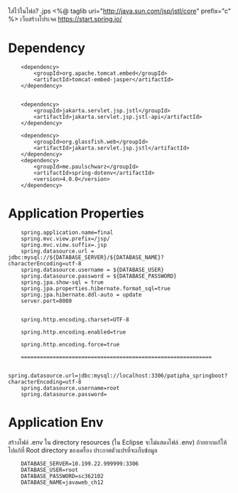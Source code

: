 ใส่ไว้ในไฟล? .jps <%@ taglib uri="http://java.sun.com/jsp/jstl/core" prefix="c" %>
เว็บสร้างโปรเจค https://start.spring.io/

<h1>Dependency</h1>


        <dependency>
            <groupId>org.apache.tomcat.embed</groupId>
            <artifactId>tomcat-embed-jasper</artifactId>
        </dependency>


        <dependency>
            <groupId>jakarta.servlet.jsp.jstl</groupId>
            <artifactId>jakarta.servlet.jsp.jstl-api</artifactId>
        </dependency>

        <dependency>
            <groupId>org.glassfish.web</groupId>
            <artifactId>jakarta.servlet.jsp.jstl</artifactId>
        </dependency>
        <dependency>
            <groupId>me.paulschwarz</groupId>
            <artifactId>spring-dotenv</artifactId>
            <version>4.0.0</version>
        </dependency>
        
        


<h1>Application Properties</h1>        

        spring.application.name=final
        spring.mvc.view.prefix=/jsp/
        spring.mvc.view.suffix=.jsp
        spring.datasource.url = jdbc:mysql://${DATABASE_SERVER}/${DATABASE_NAME}?characterEncoding=utf-8
        spring.datasource.username = ${DATABASE_USER}
        spring.datasource.password = ${DATABASE_PASSWORD}
        spring.jpa.show-sql = true
        spring.jpa.properties.hibernate.format_sql=true
        spring.jpa.hibernate.ddl-auto = update
        server.port=8080
        
        
        spring.http.encoding.charset=UTF-8
        
        spring.http.encoding.enabled=true
        
        spring.http.encoding.force=true

        ============================================================
        
        spring.datasource.url=jdbc:mysql://localhost:3306/patipha_springboot?characterEncoding=utf-8
        spring.datasource.username=root
        spring.datasource.password=


<h1>Application Env</h1> 
สร้างไฟล์ .env ใน directory resources (ใน Eclipse จะไม่แสดงไฟล์ .env) ถ้าอยากแก้ให้ไปแก้ที่ Root directory ของเครื่อง ประกาศตัวแปรที่จะเก็บข้อมูล
        
        DATABASE_SERVER=10.199.22.999999:3306
        DATABASE_USER=root
        DATABASE_PASSWORD=sc362102
        DATABASE_NAME=javaweb_ch12
